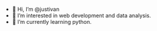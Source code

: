 - 👋 Hi, I’m @justivan
- 👀 I’m interested in web development and data analysis.
- 🌱 I’m currently learning python.
<!--- - 💞️ I’m looking to collaborate on 
- 📫 How to reach me ...--->

<!---
justivan/justivan is a ✨ special ✨ repository because its `README.md` (this file) appears on your GitHub profile.
You can click the Preview link to take a look at your changes.
--->
